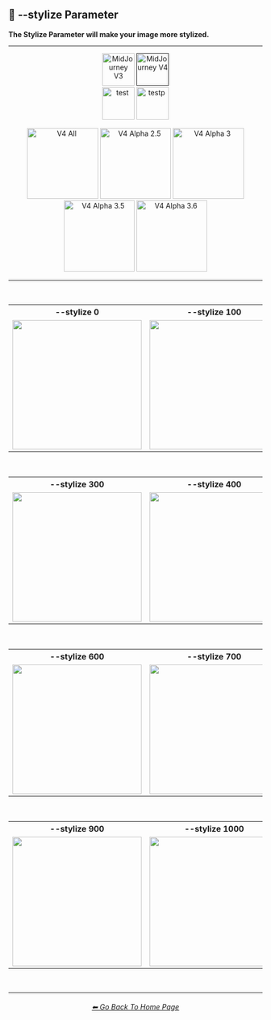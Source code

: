 <h2>🎇 --stylize Parameter</h2>
<b>The Stylize Parameter will make your image more stylized.</b>
<br>

<hr><!--------------->

<div align="center">

[<img src="/Images/Repo_Parts/Buttons/Version_Buttons/button_version_V3_inactive_half.webp?raw=true" alt="MidJourney V3" height="64" />](/Pages/MJ_V3/Comparison_Pages/Parameters/Stylize_Comparison.md)
[<img src="/Images/Repo_Parts/Buttons/Version_Buttons/button_version_V4_active_half.webp?raw=true" alt="MidJourney V4" height="64" />]()
<br>
[<img src="/Images/Repo_Parts/Buttons/Version_Buttons/Midjourney_Beta_Features/button_version_test_inactive_half.webp?raw=true" alt="test" height="64" />](/Pages/Midjourney_Beta_Features/test/Comparison_Pages/Parameters/Stylize_Comparison.md)
[<img src="/Images/Repo_Parts/Buttons/Version_Buttons/Midjourney_Beta_Features/button_version_testp_inactive_half.webp?raw=true" alt="testp" height="64" />](/Pages/Midjourney_Beta_Features/testp/Comparison_Pages/Parameters/Stylize_Comparison.md)

[<img src="/Images/Repo_Parts/Buttons/Comparison_Page_Buttons/Subgroups/button_V4_all_inactive.webp?raw=true" alt="V4 All" width="140.5" />](/Pages/MJ_V4/Comparison_Pages/Parameters/Stylize_Comparison/Stylize_Comparison_V4_All.md)
[<img src="/Images/Repo_Parts/Buttons/Comparison_Page_Buttons/Subgroups/V4_Alpha_Versions/button_V4_alpha_2.5_inactive.webp?raw=true" alt="V4 Alpha 2.5" width="140.5" />](/Pages/MJ_V4/Comparison_Pages/Parameters/Stylize_Comparison/Older_Versions/V4_Alpha_2.5_4a.md)
[<img src="/Images/Repo_Parts/Buttons/Comparison_Page_Buttons/Subgroups/V4_Alpha_Versions/button_V4_alpha_3_inactive.webp?raw=true" alt="V4 Alpha 3" width="140.5" />](/Pages/MJ_V4/Comparison_Pages/Parameters/Stylize_Comparison/Older_Versions/V4_Alpha_3.md)
[<img src="/Images/Repo_Parts/Buttons/Comparison_Page_Buttons/Subgroups/V4_Alpha_Versions/button_V4_alpha_3.5_inactive.webp?raw=true" alt="V4 Alpha 3.5" width="140.5" />](/Pages/MJ_V4/Comparison_Pages/Parameters/Stylize_Comparison/Older_Versions/V4_Alpha_3.5.md)
[<img src="/Images/Repo_Parts/Buttons/Comparison_Page_Buttons/Subgroups/V4_Alpha_Versions/button_V4_alpha_3.6_active.webp?raw=true" alt="V4 Alpha 3.6" width="140.5" />](/Pages/MJ_V4/Comparison_Pages/Parameters/Stylize_Comparison/Stylize_Comparison.md)

</div>

<hr>
<br>

<div align="center">

<table>
    <tr align=center valign=middle>
        <th>--stylize 0</th>
        <th>--stylize 100</th>
        <th>--stylize 200</th>
    </tr>
    <tr align=center valign=middle>
        <td>
            <img src="/Images/MJ_V4/V4_Alpha_3.6/Comparison_Page_Images/Stylize_Comparison/Galaxy_stylize_0.png?raw=true" width="256" />
        </td>
        <td>
            <img src="/Images/MJ_V4/V4_Alpha_3.6/Comparison_Page_Images/Stylize_Comparison/Galaxy_stylize_100.png?raw=true" width="256" />
        </td>
        <td>
            <img src="/Images/MJ_V4/V4_Alpha_3.6/Comparison_Page_Images/Stylize_Comparison/Galaxy_stylize_200.png?raw=true" width="256" />
        </td>
    </tr>
</table>

<br>

<table>
    <tr align=center valign=middle>
        <th>--stylize 300</th>
        <th>--stylize 400</th>
        <th>--stylize 500</th>
    </tr>
    <tr align=center valign=middle>
        <td>
            <img src="/Images/MJ_V4/V4_Alpha_3.6/Comparison_Page_Images/Stylize_Comparison/Galaxy_stylize_300.png?raw=true" width="256" />
        </td>
        <td>
            <img src="/Images/MJ_V4/V4_Alpha_3.6/Comparison_Page_Images/Stylize_Comparison/Galaxy_stylize_400.png?raw=true" width="256" />
        </td>
        <td>
            <img src="/Images/MJ_V4/V4_Alpha_3.6/Comparison_Page_Images/Stylize_Comparison/Galaxy_stylize_500.png?raw=true" width="256" />
        </td>
    </tr>
</table>

<br>

<table>
    <tr align=center valign=middle>
        <th>--stylize 600</th>
        <th>--stylize 700</th>
        <th>--stylize 800</th>
    </tr>
    <tr align=center valign=middle>
        <td>
            <img src="/Images/MJ_V4/V4_Alpha_3.6/Comparison_Page_Images/Stylize_Comparison/Galaxy_stylize_600.png?raw=true" width="256" />
        </td>
        <td>
            <img src="/Images/MJ_V4/V4_Alpha_3.6/Comparison_Page_Images/Stylize_Comparison/Galaxy_stylize_700.png?raw=true" width="256" />
        </td>
        <td>
            <img src="/Images/MJ_V4/V4_Alpha_3.6/Comparison_Page_Images/Stylize_Comparison/Galaxy_stylize_800.png?raw=true" width="256" />
        </td>
    </tr>
</table>

<br>

<table>
    <tr align=center valign=middle>
        <th>--stylize 900</th>
        <th>--stylize 1000</th>
    </tr>
    <tr align=center valign=middle>
        <td>
            <img src="/Images/MJ_V4/V4_Alpha_3.6/Comparison_Page_Images/Stylize_Comparison/Galaxy_stylize_900.png?raw=true" width="256" />
        </td>
        <td>
            <img src="/Images/MJ_V4/V4_Alpha_3.6/Comparison_Page_Images/Stylize_Comparison/Galaxy_stylize_1000.png?raw=true" width="256" />
        </td>
    </tr>
</table>

</div>

<br>

<hr><!--------------->
<div align="center">
<h6><a href="https://github.com/willwulfken/MidJourney-Styles-and-Keywords-Reference/blob/main/README.md">⬅ Go Back To Home Page</a></h6>
</div>
